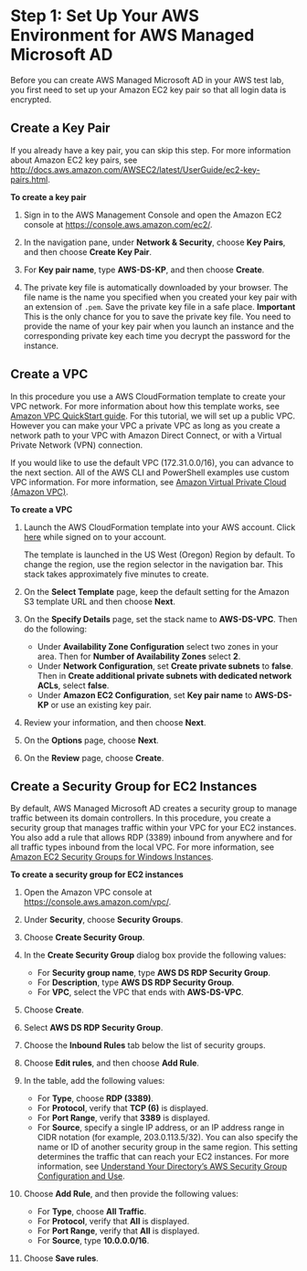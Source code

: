 # Step 1: Set Up Your AWS Environment for AWS Managed Microsoft AD<a name="microsoftadbasestep1"></a>

Before you can create AWS Managed Microsoft AD in your AWS test lab, you first need to set up your Amazon EC2 key pair so that all login data is encrypted\.

## Create a Key Pair<a name="createkeypair2"></a>

If you already have a key pair, you can skip this step\. For more information about Amazon EC2 key pairs, see [http://docs\.aws\.amazon\.com/AWSEC2/latest/UserGuide/ec2\-key\-pairs\.html](https://docs.aws.amazon.com/AWSEC2/latest/UserGuide/ec2-key-pairs.html)\.

**To create a key pair**

1. Sign in to the AWS Management Console and open the Amazon EC2 console at [https://console\.aws\.amazon\.com/ec2/](https://console.aws.amazon.com/ec2/)\.

1. In the navigation pane, under **Network & Security**, choose **Key Pairs**, and then choose **Create Key Pair**\.

1. For **Key pair name**, type **AWS\-DS\-KP**, and then choose **Create**\.

1. The private key file is automatically downloaded by your browser\. The file name is the name you specified when you created your key pair with an extension of `.pem`\. Save the private key file in a safe place\.
**Important**  
This is the only chance for you to save the private key file\. You need to provide the name of your key pair when you launch an instance and the corresponding private key each time you decrypt the password for the instance\.

## Create a VPC<a name="createvpc"></a>

In this procedure you use a AWS CloudFormation template to create your VPC network\. For more information about how this template works, see [Amazon VPC QuickStart guide](https://aws.amazon.com/quickstart/architecture/vpc/)\. For this tutorial, we will set up a public VPC\. However you can make your VPC a private VPC as long as you create a network path to your VPC with Amazon Direct Connect, or with a Virtual Private Network \(VPN\) connection\.

If you would like to use the default VPC \(172\.31\.0\.0/16\), you can advance to the next section\. All of the AWS CLI and PowerShell examples use custom VPC information\. For more information, see [Amazon Virtual Private Cloud \(Amazon VPC\)](https://docs.aws.amazon.com/AmazonVPC/latest/UserGuide/VPC_Introduction.html)\.

**To create a VPC**

1. Launch the AWS CloudFormation template into your AWS account\. Click [here](https://fwd.aws/mm853) while signed on to your account\.

   The template is launched in the US West \(Oregon\) Region by default\. To change the region, use the region selector in the navigation bar\. This stack takes approximately five minutes to create\.

1. On the **Select Template** page, keep the default setting for the Amazon S3 template URL and then choose **Next**\.

1. On the **Specify Details** page, set the stack name to **AWS\-DS\-VPC**\. Then do the following:
   + Under **Availability Zone Configuration** select two zones in your area\. Then for **Number of Availability Zones** select **2**\.
   + Under **Network Configuration**, set **Create private subnets** to **false**\. Then in **Create additional private subnets with dedicated network ACLs**, select **false**\.
   + Under **Amazon EC2 Configuration**, set **Key pair name** to **AWS\-DS\-KP** or use an existing key pair\.

1. Review your information, and then choose **Next**\.

1. On the **Options** page, choose **Next**\.

1. On the **Review** page, choose **Create**\.

## Create a Security Group for EC2 Instances<a name="createsecuritygroup"></a>

By default, AWS Managed Microsoft AD creates a security group to manage traffic between its domain controllers\. In this procedure, you create a security group that manages traffic within your VPC for your EC2 instances\. You also add a rule that allows RDP \(3389\) inbound from anywhere and for all traffic types inbound from the local VPC\. For more information, see [Amazon EC2 Security Groups for Windows Instances](https://docs.aws.amazon.com/AWSEC2/latest/WindowsGuide/using-network-security.html)\.

**To create a security group for EC2 instances**

1. Open the Amazon VPC console at [https://console\.aws\.amazon\.com/vpc/](https://console.aws.amazon.com/vpc/)\.

1. Under **Security**, choose **Security Groups**\.

1. Choose **Create Security Group**\.

1. In the **Create Security Group** dialog box provide the following values:
   + For **Security group name**, type **AWS DS RDP Security Group**\.
   + For **Description**, type **AWS DS RDP Security Group**\.
   + For **VPC**, select the VPC that ends with **AWS\-DS\-VPC**\.

1. Choose **Create**\.

1. Select **AWS DS RDP Security Group**\.

1. Choose the **Inbound Rules** tab below the list of security groups\.

1. Choose **Edit rules**, and then choose **Add Rule**\.

1. In the table, add the following values:
   + For **Type**, choose **RDP \(3389\)**\.
   + For **Protocol**, verify that **TCP \(6\)** is displayed\.
   + For **Port Range**, verify that **3389** is displayed\.
   + For **Source**, specify a single IP address, or an IP address range in CIDR notation \(for example, 203\.0\.113\.5/32\)\. You can also specify the name or ID of another security group in the same region\. This setting determines the traffic that can reach your EC2 instances\. For more information, see [Understand Your Directory’s AWS Security Group Configuration and Use](ms_ad_best_practices.md#understandsecuritygroup)\.

1. Choose **Add Rule**, and then provide the following values:
   + For **Type**, choose **All Traffic**\.
   + For **Protocol**, verify that **All** is displayed\.
   + For **Port Range**, verify that **All** is displayed\.
   + For **Source**, type **10\.0\.0\.0/16**\.

1. Choose **Save rules**\.